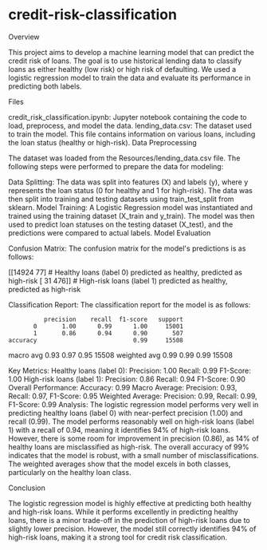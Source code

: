# credit-risk-classification
Overview

This project aims to develop a machine learning model that can predict the credit risk of loans. The goal is to use historical lending data to classify loans as either healthy (low risk) or high risk of defaulting. We used a logistic regression model to train the data and evaluate its performance in predicting both labels.





Files

credit_risk_classification.ipynb: Jupyter notebook containing the code to load, preprocess, and model the data.
lending_data.csv: The dataset used to train the model. This file contains information on various loans, including the loan status (healthy or high-risk).
Data Preprocessing

The dataset was loaded from the Resources/lending_data.csv file. The following steps were performed to prepare the data for modeling:




Data Splitting:
The data was split into features (X) and labels (y), where y represents the loan status (0 for healthy and 1 for high-risk).
The data was then split into training and testing datasets using train_test_split from sklearn.
Model Training:
A Logistic Regression model was instantiated and trained using the training dataset (X_train and y_train).
The model was then used to predict loan statuses on the testing dataset (X_test), and the predictions were compared to actual labels.
Model Evaluation

Confusion Matrix:
The confusion matrix for the model's predictions is as follows:

[[14924    77]  # Healthy loans (label 0) predicted as healthy, predicted as high-risk
 [   31   476]]  # High-risk loans (label 1) predicted as healthy, predicted as high-risk





 
Classification Report:
The classification report for the model is as follows:

              precision    recall  f1-score   support
           0       1.00      0.99      1.00     15001
           1       0.86      0.94      0.90       507
    accuracy                           0.99     15508
   macro avg       0.93      0.97      0.95     15508
weighted avg       0.99      0.99      0.99     15508


Key Metrics:
Healthy loans (label 0):
Precision: 1.00
Recall: 0.99
F1-Score: 1.00
High-risk loans (label 1):
Precision: 0.86
Recall: 0.94
F1-Score: 0.90
Overall Performance:
Accuracy: 0.99
Macro Average: Precision: 0.93, Recall: 0.97, F1-Score: 0.95
Weighted Average: Precision: 0.99, Recall: 0.99, F1-Score: 0.99
Analysis:
The logistic regression model performs very well in predicting healthy loans (label 0) with near-perfect precision (1.00) and recall (0.99).
The model performs reasonably well on high-risk loans (label 1) with a recall of 0.94, meaning it identifies 94% of high-risk loans. However, there is some room for improvement in precision (0.86), as 14% of healthy loans are misclassified as high-risk.
The overall accuracy of 99% indicates that the model is robust, with a small number of misclassifications. The weighted averages show that the model excels in both classes, particularly on the healthy loan class.






Conclusion

The logistic regression model is highly effective at predicting both healthy and high-risk loans. While it performs excellently in predicting healthy loans, there is a minor trade-off in the prediction of high-risk loans due to slightly lower precision. However, the model still correctly identifies 94% of high-risk loans, making it a strong tool for credit risk classification.

